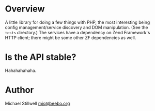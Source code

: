 # Overview

A little library for doing a few things with PHP, the most interesting
being config management/service discovery and DOM manipulation.  (See
the `tests` directory.)  The services have a dependency on Zend
Framework's HTTP client; there might be some other ZF dependencies as
well.

# Is the API stable?

Hahahahahaha.

# Author

Michael Stillwell <mjs@beebo.org>
